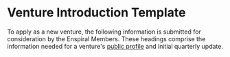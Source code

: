 # Venture Introduction Template

To apply as a new venture, the following information is submitted for consideration by the Enspiral Members. These headings comprise the information needed for a venture's [public profile](venture_profiles.md) and initial quarterly update.

